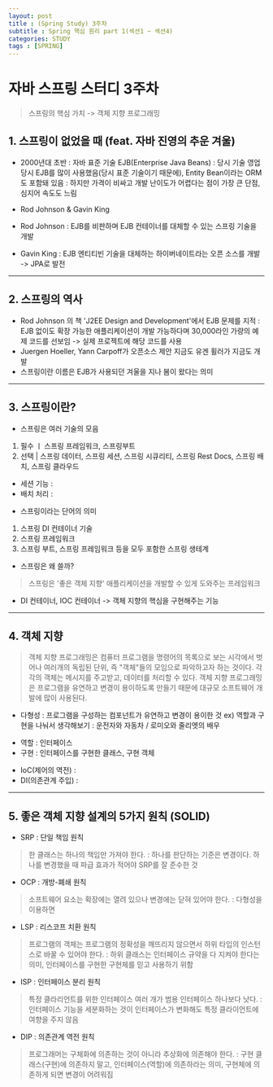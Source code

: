 ```yaml
---
layout: post
title : (Spring Study) 3주차 
subtitle : Spring 핵심 원리 part 1(섹션1 ~ 섹션4)
categories: STUDY
tags : [SPRING]
---
```


# 자바 스프링 스터디 3주차

> 스프링의 핵심 가치 -> 객체 지향 프로그래밍

## 1. 스프링이 없었을 때 (feat. 자바 진영의 추운 겨울)

- 2000년대 초반 : 자바 표준 기술 EJB(Enterprise Java Beans)
: 당시 기술 영업 당시 EJB를 많이 사용했음(당시 표준 기술이기 때문에), Entity Bean이라는 ORM도 포함돼 있음
: 하지만 가격이 비싸고 개발 난이도가 어렵다는 점이 가장 큰 단점, 심지어 속도도 느림

- Rod Johnson & Gavin King
 - Rod Johnson : EJB를 비판하며 EJB 컨테이너를 대체할 수 있는 스프링 기술을 개발
 - Gavin King : EJB 엔티티빈 기술을 대체하는 하이버네이트라는 오픈 소스를 개발 -> JPA로 발전

* * *

## 2. 스프링의 역사

- Rod Johnson 의 책 'J2EE Design and Development'에서 EJB 문제를 지적
 : EJB 없이도 확장 가능한 애플리케이션이 개발 가능하다며 30,000라인 가량의 예제 코드를 선보임 -> 실제 프로젝트에 해당 코드를 사용
- Juergen Hoeller, Yann Carpoff가 오픈소스 제안 지금도 유겐 휠러가 지금도 개발
- 스프링이란 이름은 EJB가 사용되던 겨울을 지나 봄이 왔다는 의미

* * *

## 3. 스프링이란?

- 스프링은 여러 기술의 모음
 1. 필수 ㅣ 스프링 프레임워크, 스프링부트
 2. 선택 | 스프링 데이터, 스프링 세션, 스프링 시큐리티, 스프링 Rest Docs, 스프링 배치, 스프링 클라우드
 * 세션 기능 : 
 * 배치 처리 : 
 
- 스프링이라는 단어의 의미
 1. 스프링 DI 컨테이너 기술
 2. 스프링 프레임워크
 3. 스프링 부트, 스프링 프레임워크 등을 모두 포함한 스프링 생테계

- 스프링은 왜 쓸까?

 >  스프링은 '좋은 객체 지향' 애플리케이션을 개발할 수 있게 도와주는 프레임워크

 * DI 컨테이너, IOC 컨테이너 -> 객체 지향의 핵심을 구현해주는 기능 

* * *

## 4. 객체 지향 

> 객체 지향 프로그래밍은 컴퓨터 프로그램을 명령어의 목록으로 보는 시각에서 벗어나 여러개의 독립된 단위, 즉 "객체"들의 모임으로 파악하고자 하는 것이다. 각각의 객체는 메시지를 주고받고, 데이터를 처리할 수 있다. 객체 지향 프로그래밍은 프로그램을 유연하고 변경이 용이하도록 만들기 때문에 대규모 소프트웨어 개발에 많이 사용된다.

* 다형성 : 프로그램을 구성하는 컴포넌트가 유연하고 변경이 용이한 것 ex) 역할과 구현을 나눠서 생각해보기 : 운전자와 자동차 / 로미오와 줄리엣의 배우
 - 역할 : 인터페이스
 - 구현 : 인터페이스를 구현한 클래스, 구현 객체

* IoC(제어의 역전) :
* DI(의존관계 주입) : 

* * *

## 5. 좋은 객체 지향 설계의 5가지 원칙 (SOLID)

* SRP : 단일 책임 원칙
 > 한 클래스는 하나의 책임만 가져야 한다.
 : 하나를 판단하는 기준은 변경이다. 하나를 변경했을 때 파급 효과가 적어야 SRP를 잘 준수한 것

* OCP : 개방-폐쇄 원칙
 > 소프트웨어 요소는 확장에는 열려 있으나 변경에는 닫혀 있어야 한다.
 : 다형성을 이용하면

* LSP : 리스코프 치환 원칙
 > 프로그램의 객체는 프로그램의 정확성을 깨뜨리지 않으면서 하위 타입의 인스턴스로 바꿀 수 있어야 한다.
 : 하위 클래스는 인터페이스 규약을 다 지켜야 한다는 의미, 인터페이스를 구현한 구현체를 믿고 사용하기 위함

* ISP : 인터페이스 분리 원칙
 > 특정 클라리언트를 위한 인터페이스 여러 개가 범용 인터페이스 하나보다 낫다.
 : 인터페이스 기능을 세분화하는 것이 인터페이스가 변화해도 특정 클라이언트에 여향을 주지 않음

* DIP : 의존관계 역전 원칙
 > 프로그래머는 구체화에 의존하는 것이 아니라 추상화에 의존해야 한다.
 : 구현 클래스(구현)에 의존하지 말고, 인터페이스(역할)에 의존하라는 의미, 구현체에 의존하게 되면 변경이 어려워짐
